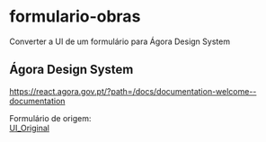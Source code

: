 # formulario-obras

Converter a UI de um formulário para Ágora Design System

## Ágora Design System
https://react.agora.gov.pt/?path=/docs/documentation-welcome--documentation

Formulário de origem:  
[UI_Original](UI_Original)
